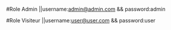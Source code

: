 

#Role Admin
||username:admin@admin.com  && password:admin


#Role Visiteur
||username:user@user.com   && password:user
